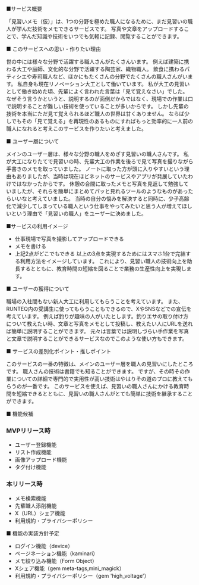 ■サービス概要

「見習いメモ（仮）」は、1つの分野を極めた職人になるために、まだ見習いの職人が学んだ技術をメモできるサービスです。
写真や文章をアップロードすることで、学んだ知識や技術をいつでも気軽に記録、閲覧することができます。

■ このサービスへの思い・作りたい理由

世の中には様々な分野で活躍する職人さんがたくさんいます。
例えば建築に携わる大工や庭師、文化的な分野で活躍する陶芸家、織物職人。
飲食に携わるパティシエや寿司職人など、ほかにもたくさんの分野でたくさんの職人さんがいます。
私自身も現在リノベーション大工として働いています。
私が大工の見習いとして働き始めた頃、先輩によく言われた言葉は「見て覚えなさい」でした。
なぜそう言うかというと、説明するのが面倒だからではなく、現場での作業は口で説明することが難しい技術を使っていることが多いからです。
しかし先輩の技術を本当にただ見て覚えられるほど職人の世界は甘くありません。
ならば少しでもその「見て覚える」を再現性のあるものにすればもっと効率的に一人前の職人になれると考えこのサービスを作りたいと考えました。

■ ユーザー層について

メインのユーザー層は、様々な分野の職人をめざす見習いの職人さんです。
私が大工になりたてで見習いの時、先輩大工の作業を後ろで見て写真を撮りながら手書きのメモを取っていました。
ノートに取った方が頭に入りやすいという理由もありましたが、当時は現在ほどネットのサービスやアプリが発展していたわけではなかったからです。
休憩の合間に取ったメモと写真を見返して勉強していましたが、それらを簡単にまとめてパッと見れるツールのようなものがあったらいいなと考えていました。
当時の自分の悩みを解決すると同時に、少子高齢化で減少してしまっている職人という仕事をやってみたいと思う人が増えてほしいという理由で「見習いの職人」をユーザーに決めました。

■サービスの利用イメージ

- 仕事現場で写真を撮影してアップロードできる
- メモを書ける
- 上記2点がどこでもできる
以上の3点を実現するためにはスマホ1台で完結する利用方法をイメージしています。
これにより、見習い職人の技術向上を助長するとともに、教育時間の短縮を図ることで業務の生産性向上を実現します。

■ ユーザーの獲得について

職場の入社間もない新人大工に利用してもらうことを考えています。
また、RUNTEQ内の受講生に使ってもらうこともできるので、XやSNSなどでの宣伝を考えています。
例えば釣りが趣味の人がいたとします。釣りエサの取り付け方について教えたい時、文章と写真をメモとして投稿し、教えたい人にURLを送れば簡単に説明することができます。
元々は言葉では説明しづらい手作業を写真と文章で説明することができるサービスなのでこのような使い方もできます。

■ サービスの差別化ポイント・推しポイント

このサービスの一番の特徴は、メインのユーザー層を職人の見習いにしたところです。
職人さんの技術は書籍でも知ることができます。
ですが、その時その作業についての詳細で専門的で実用性が高い技術はやはりその道のプロに教えてもらうのが一番です。
このサービスを使えば、見習いの職人さんにかける教育時間を短縮できるとともに、見習いの職人さんがとても簡単に技術を継承することができます。

■ 機能候補

### MVPリリース時
- ユーザー登録機能
- リスト作成機能
- 画像アップロード機能
- タグ付け機能

### 本リリース時
- メモ検索機能
- 先輩職人添削機能
- X（URL）シェア機能
- 利用規約・プライバシーポリシー

■ 機能の実装方針予定

- ログイン機能（device）
- ページネーション機能（kaminari）
- メモ絞り込み機能（Form Object）
- Xシェア機能（gem meta-tags,mini_magick）
- 利用規約・プライバシーポリシー（gem 'high_voltage'）
